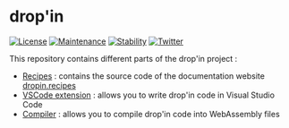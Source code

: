 # drop'in

[![License](https://img.shields.io/github/license/blue-forest/dropin)](./COPYING)
[![Maintenance](https://img.shields.io/badge/maintained-yes-green.svg)](#)
[![Stability](https://img.shields.io/badge/stable-no-red.svg)](#)
[![Twitter](https://img.shields.io/twitter/follow/dropin_cloud?label=%40dropin_cloud)](https://twitter.com/dropin_cloud)

This repository contains different parts of the drop'in project :
- [Recipes](./recipes) : contains the source code of the documentation
  website [dropin.recipes](https://dropin.recipes)
- [VSCode extension](./vscode) : allows you to write drop'in code
  in Visual Studio Code
- [Compiler](./compiler) : allows you to compile drop'in code
  into WebAssembly files
